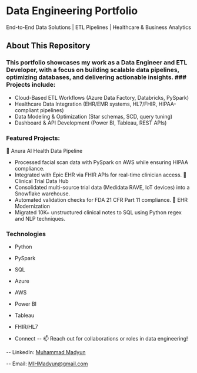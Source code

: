 # Data Engineering Portfolio
 End-to-End Data Solutions | ETL Pipelines | Healthcare & Business Analytics

## About This Repository
### This portfolio showcases my work as a Data Engineer and ETL Developer, with a focus on building scalable data pipelines, optimizing databases, and delivering actionable insights. ### Projects include:

   - Cloud-Based ETL Workflows (Azure Data Factory, Databricks, PySpark)
   - Healthcare Data Integration (EHR/EMR systems, HL7/FHIR, HIPAA-compliant pipelines)
   - Data Modeling & Optimization (Star schemas, SCD, query tuning)
   - Dashboard & API Development (Power BI, Tableau, REST APIs)
### Featured Projects:
🔹 Anura AI Health Data Pipeline
  - Processed facial scan data with PySpark on AWS while ensuring HIPAA compliance.
  - Integrated with Epic EHR via FHIR APIs for real-time clinician access.
🔹 Clinical Trial Data Hub
  - Consolidated multi-source trial data (Medidata RAVE, IoT devices) into a Snowflake warehouse.
  - Automated validation checks for FDA 21 CFR Part 11 compliance.
🔹 EHR Modernization
  - Migrated 10K+ unstructured clinical notes to SQL using Python regex and NLP techniques.

### Technologies
   - Python
   - PySpark
   - SQL
   - Azure
   - AWS
   - Power BI
   - Tableau
   - FHIR/HL7

- Connect
-- 📫 Reach out for collaborations or roles in data engineering!

-- LinkedIn: [Muhammad Madyun](https://www.linkedin.com/in/muhammad-madyun/)

-- Email: MIHMadyun@gmail.com
